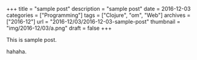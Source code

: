 +++
title = "sample post"
description = "sample post"
date = 2016-12-03
categories = ["Programming"]
tags = ["Clojure", "om", "Web"]
archives = ["2016-12"]
url = "2016-12/03/2016-12-03-sample-post"
thumbnail = "img/2016-12/03/a.png"
draft = false
+++

This is sample post.

<!--more-->

hahaha.

